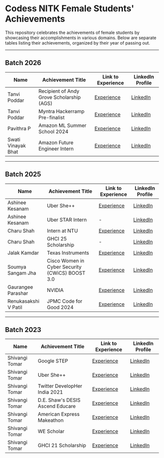 # Codess NITK Female Students' Achievements

This repository celebrates the achievements of female students by showcasing their accomplishments in various domains. Below are separate tables listing their achievements, organized by their year of passing out.

---

## Batch 2026

| Name               | Achievement Title                                | Link to Experience                                                                                 | LinkedIn Profile                              |
|--------------------|------------------------------------------------|---------------------------------------------------------------------------------------------------|----------------------------------------------|
| Tanvi Poddar       | Recipient of Andy Grove Scholarship (AGS)      | [Experience](https://medium.com/@tanvi.poddar123/recipient-of-the-andy-grove-scholarship-b5d7c3079b17)             | [LinkedIn](https://www.linkedin.com/in/tanvi-poddar-206786298/) |
| Tanvi Poddar       | Myntra Hackerramp Pre-finalist                 | [Experience](https://medium.com/@tanvi.poddar123/journey-to-the-pre-finale-of-myntra-hackerramp-weforshe-2024-0cf40e76409a) | [LinkedIn](https://www.linkedin.com/in/tanvi-poddar-206786298/) |
| Pavithra P         | Amazon ML Summer School 2024                   | [Experience](https://medium.com/@pavithrabhagya2004/my-amazon-ml-summer-school-2024-experience-ba6eccf8b0e2)       | [LinkedIn](https://www.linkedin.com/in/pavithra-p-607031217/) |
| Swati Vinayak Bhat | Amazon Future Engineer Intern                  | [Experience](https://docs.google.com/document/d/1yLHV8pR9Ht3mmfdSGQ-JA-Am_sefGaEt3kjsr0huRic/edit?usp=sharing)      | [LinkedIn](https://www.linkedin.com/in/swati-vinayak-bhat-9b6820248/) |

---

## Batch 2025

| Name               | Achievement Title                                | Link to Experience                                                                                 | LinkedIn Profile                              |
|--------------------|------------------------------------------------|---------------------------------------------------------------------------------------------------|----------------------------------------------|
| Ashinee Kesanam    | Uber She++                                     | [Experience](https://medium.com/@ashineekesanam/my-experience-from-uber-she-to-uberstar-intern-2023-30b340e44c1a) | [LinkedIn](https://www.linkedin.com/in/ashinee20/) |
| Ashinee Kesanam    | Uber STAR Intern                                | -                                                                                                 | [LinkedIn](https://www.linkedin.com/in/ashinee20/) |
| Charu Shah         | Intern at NTU                                  | [Experience](https://docs.google.com/document/d/1AUrDU3mBij4FwejZtPc4gL5optuLsH5TWl1KbkTT-Ys/edit?tab=t.0)          | [LinkedIn](https://www.linkedin.com/in/charu-shah-) |
| Charu Shah         | GHCI 25 Scholarship                            | -                                                                                                 | [LinkedIn](https://www.linkedin.com/in/charu-shah-) |
| Jalak Kamdar       | Texas Instruments                              | [Experience](https://docs.google.com/document/d/1AppPbsR1AAFcuoM1yIPI4PP9pEW8JjcApPH9YfTKIJQ/edit?usp=sharing)      | [LinkedIn](https://www.linkedin.com/in/jalakkamdar/) |
| Soumya Sangam Jha  | Cisco Women in Cyber Security (CWiCS) BOOST 3.0 | [Experience](https://docs.google.com/document/d/1tUddX-tHb4RvoPcnMzGF8OfhtJvsC9LtpbvbOITjft4/edit?usp=sharing)      | [LinkedIn](https://www.linkedin.com/in/soumyasj/) |
| Gaurangee Parashar | NVIDIA                                         | [Experience](https://docs.google.com/document/d/1sc7CmdjsdkmkK6PiOB7EQ-kdSLodTDKtAniW97xtfa4/edit?usp=sharing)      | [LinkedIn](https://www.linkedin.com/in/gaurangee-parashar-200277256/) |
| Renukasakshi V Patil	| JPMC Code for Good 2024                      | [Experience](https://medium.com/@renukasakshivpatil/how-i-got-an-offer-from-j-p-morgan-code-for-good-2024-hackathon-and-preparation-tips-8aa7e6857724) | [LinkedIn](https://www.linkedin.com/in/renukasakshi-v-patil-548476230)|

---

## Batch 2023

| Name            | Achievement Title               | Link to Experience                                                                                      | LinkedIn Profile                              |
|-----------------|--------------------------------|--------------------------------------------------------------------------------------------------------|----------------------------------------------|
| Shivangi Tomar  | Google STEP                   | [Experience](https://shivangitomar1301.medium.com/all-about-my-google-step-interview-india-2021-a68042d5b575) | [LinkedIn](https://www.linkedin.com/in/shivangitomar/) |
| Shivangi Tomar  | Uber She++                    | [Experience](https://shivangitomar1301.medium.com/all-about-uber-she-2021-d2bceed594a9)                     | [LinkedIn](https://www.linkedin.com/in/shivangitomar/) |
| Shivangi Tomar  | Twitter DevelopHer India 2021 | [Experience](https://shivangitomar1301.medium.com/about-twitter-developher-india-2021-a6a4e32e4971)         | [LinkedIn](https://www.linkedin.com/in/shivangitomar/) |
| Shivangi Tomar  | D.E. Shaw's DESIS Ascend Educare | [Experience](https://shivangitomar1301.medium.com/about-d-e-shaws-desis-ascend-educare-2021-f2af3d0998ee)   | [LinkedIn](https://www.linkedin.com/in/shivangitomar/) |
| Shivangi Tomar  | American Express Makeathon    | [Experience](https://shivangitomar1301.medium.com/all-about-american-express-makeathon-india-2021-20e6251dc597) | [LinkedIn](https://www.linkedin.com/in/shivangitomar/) |
| Shivangi Tomar  | WE Scholar                   | [Experience](https://acmwnitk.hosting.acm.org/blogs/index.php/2021/03/16/about-google-step-internship-and-women-techmakers-engineering-fellows/) | [LinkedIn](https://www.linkedin.com/in/shivangitomar/) |
| Shivangi Tomar  | GHCI 21 Scholarship           | [Experience](https://www.instagram.com/p/CVcxpxAogHA/?img_index=7)                                        | [LinkedIn](https://www.linkedin.com/in/shivangitomar/) |
